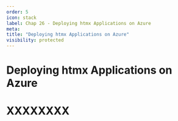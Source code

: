 ```yaml
---
order: 5
icon: stack
label: Chap 26 - Deploying htmx Applications on Azure
meta:
title: "Deploying htmx Applications on Azure"
visibility: protected
---
```

# Deploying htmx Applications on Azure



# XXXXXXXX

